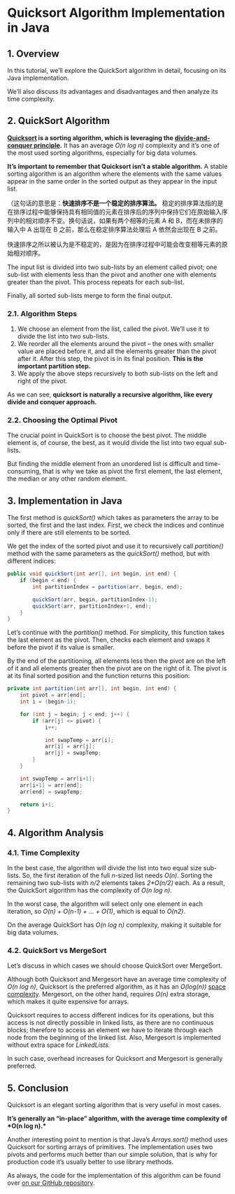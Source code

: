 # Quicksort Algorithm Implementation in Java

## **1. Overview**

In this tutorial, we’ll explore the QuickSort algorithm in detail, focusing on its Java implementation.

We’ll also discuss its advantages and disadvantages and then analyze its time complexity.





## **2. QuickSort Algorithm**

**[Quicksort](https://www.baeldung.com/cs/the-quicksort-algorithm) is a sorting algorithm, which is leveraging the [divide-and-conquer principle](https://www.baeldung.com/cs/divide-and-conquer-strategy).** It has an average *O(n log n)* complexity and it’s one of the most used sorting algorithms, especially for big data volumes.

**It’s important to remember that Quicksort isn’t a stable algorithm.** A stable sorting algorithm is an algorithm where the elements with the same values appear in the same order in the sorted output as they appear in the input list.

（这句话的意思是：**快速排序不是一个稳定的排序算法。** 稳定的排序算法指的是在排序过程中能够保持具有相同值的元素在排序后的序列中保持它们在原始输入序列中的相对顺序不变。换句话说，如果有两个相等的元素 A 和 B，而在未排序的输入中 A 出现在 B 之前，那么在稳定排序算法处理后 A 依然会出现在 B 之前。

快速排序之所以被认为是不稳定的，是因为在排序过程中可能会改变相等元素的原始相对顺序。   

The input list is divided into two sub-lists by an element called pivot; one sub-list with elements less than the pivot and another one with elements greater than the pivot. This process repeats for each sub-list.

Finally, all sorted sub-lists merge to form the final output.



### **2.1. Algorithm Steps**

1. We choose an element from the list, called the pivot. We’ll use it to divide the list into two sub-lists.
2. We reorder all the elements around the pivot – the ones with smaller value are placed before it, and all the elements greater than the pivot after it. After this step, the pivot is in its final position. **This is the important partition step.**
3. We apply the above steps recursively to both sub-lists on the left and right of the pivot.

As we can see, **quicksort is naturally a recursive algorithm, like every divide and conquer approach.**





### **2.2. Choosing the Optimal Pivot**

The crucial point in QuickSort is to choose the best pivot. The middle element is, of course, the best, as it would divide the list into two equal sub-lists.

But finding the middle element from an unordered list is difficult and time-consuming, that is why we take as pivot the first element, the last element, the median or any other random element.



## **3. Implementation in Java**

The first method is *quickSort()* which takes as parameters the array to be sorted, the first and the last index. First, we check the indices and continue only if there are still elements to be sorted.

We get the index of the sorted pivot and use it to recursively call *partition()* method with the same parameters as the *quickSort()* method, but with different indices:



```java
public void quickSort(int arr[], int begin, int end) {
    if (begin < end) {
        int partitionIndex = partition(arr, begin, end);

        quickSort(arr, begin, partitionIndex-1);
        quickSort(arr, partitionIndex+1, end);
    }
}
```



Let’s continue with the *partition()* method. For simplicity, this function takes the last element as the pivot. Then, checks each element and swaps it before the pivot if its value is smaller.

By the end of the partitioning, all elements less then the pivot are on the left of it and all elements greater then the pivot are on the right of it. The pivot is at its final sorted position and the function returns this position:







```java
private int partition(int arr[], int begin, int end) {
    int pivot = arr[end];
    int i = (begin-1);

    for (int j = begin; j < end; j++) {
        if (arr[j] <= pivot) {
            i++;

            int swapTemp = arr[i];
            arr[i] = arr[j];
            arr[j] = swapTemp;
        }
    }

    int swapTemp = arr[i+1];
    arr[i+1] = arr[end];
    arr[end] = swapTemp;

    return i+1;
}
```







## **4. Algorithm Analysis**

### **4.1. Time Complexity**

In the best case, the algorithm will divide the list into two equal size sub-lists. So, the first iteration of the full *n*-sized list needs *O(n)*. Sorting the remaining two sub-lists with *n/2* elements takes *2\*O(n/2)* each. As a result, the QuickSort algorithm has the complexity of *O(n log n)*.

In the worst case, the algorithm will select only one element in each iteration, so *O(n) + O(n-1) + … + O(1)*, which is equal to *O(n2)*.

On the average QuickSort has *O(n log n)* complexity, making it suitable for big data volumes.

### **4.2. QuickSort vs MergeSort**

Let’s discuss in which cases we should choose QuickSort over MergeSort.

Although both Quicksort and Mergesort have an average time complexity of *O(n log n)*, Quicksort is the preferred algorithm, as it has an *O(log(n))* [space complexity](https://www.baeldung.com/cs/space-complexity). Mergesort, on the other hand, requires *O(n)* extra storage, which makes it quite expensive for arrays.

Quicksort requires to access different indices for its operations, but this access is not directly possible in linked lists, as there are no continuous blocks; therefore to access an element we have to iterate through each node from the beginning of the linked list. Also, Mergesort is implemented without extra space for *LinkedLists.*

In such case, overhead increases for Quicksort and Mergesort is generally preferred.

## **5. Conclusion**

Quicksort is an elegant sorting algorithm that is very useful in most cases.

**It’s generally an “in-place” algorithm, with the average time complexity of \*O(n log n).\***

Another interesting point to mention is that Java’s *Arrays.sort()* method uses Quicksort for sorting arrays of primitives. The implementation uses two pivots and performs much better than our simple solution, that is why for production code it’s usually better to use library methods.

As always, the code for the implementation of this algorithm can be found over [on our GitHub repository](https://github.com/eugenp/tutorials/tree/master/algorithms-modules/algorithms-sorting).